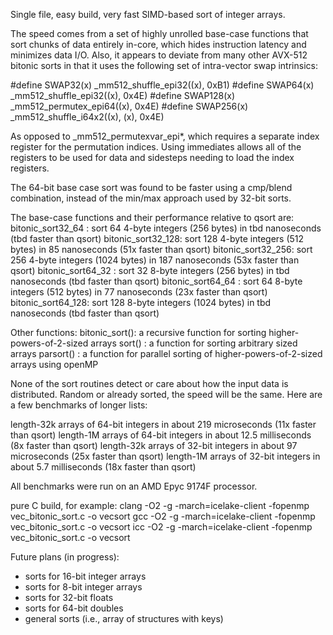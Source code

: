 Single file, easy build, very fast SIMD-based sort of integer arrays.

The speed comes from a set of highly unrolled base-case functions 
that sort chunks of data entirely in-core, which hides instruction latency and 
minimizes data I/O.  Also, it appears to deviate from many other AVX-512 bitonic 
sorts in that it uses the following set of intra-vector swap intrinsics:

#define SWAP32(x) _mm512_shuffle_epi32((x), 0xB1)
#define SWAP64(x) _mm512_shuffle_epi32((x), 0x4E)
#define SWAP128(x) _mm512_permutex_epi64((x), 0x4E)
#define SWAP256(x) _mm512_shuffle_i64x2((x), (x), 0x4E)

As opposed to _mm512_permutexvar_epi*, which requires a separate index register
for the permutation indices.  Using immediates allows all of the registers
to be used for data and sidesteps needing to load the index registers.

The 64-bit base case sort was found to be faster using a cmp/blend combination,
instead of the min/max approach used by 32-bit sorts.

The base-case functions and their performance relative to qsort are:
bitonic_sort32_64 : sort 64 4-byte integers (256 bytes) in tbd nanoseconds (tbd faster than qsort)
bitonic_sort32_128: sort 128 4-byte integers (512 bytes) in 85 nanoseconds (51x faster than qsort)
bitonic_sort32_256: sort 256 4-byte integers (1024 bytes) in 187 nanoseconds (53x faster than qsort)
bitonic_sort64_32 : sort 32 8-byte integers (256 bytes) in tbd nanoseconds (tbd faster than qsort)
bitonic_sort64_64 : sort 64 8-byte integers (512 bytes) in 77 nanoseconds (23x faster than qsort)
bitonic_sort64_128: sort 128 8-byte integers (1024 bytes) in tbd nanoseconds (tbd faster than qsort)

Other functions:
bitonic_sort(): a recursive function for sorting higher-powers-of-2-sized arrays
sort()        : a function for sorting arbitrary sized arrays
parsort()     : a function for parallel sorting of higher-powers-of-2-sized arrays using openMP
   
None of the sort routines detect or care about how the input data is distributed.  Random
or already sorted, the speed will be the same.  Here are a few benchmarks of longer lists:

length-32k arrays of 64-bit integers  in about 219 microseconds		(11x faster than qsort)
length-1M arrays of 64-bit integers  in about 12.5 milliseconds		(8x faster than qsort)
length-32k arrays of 32-bit integers  in about 97 microseconds		(25x faster than qsort)
length-1M arrays of 32-bit integers  in about 5.7 milliseconds		(18x faster than qsort)

All benchmarks were run on an AMD Epyc 9174F processor.

pure C build, for example:
clang -O2 -g -march=icelake-client -fopenmp vec_bitonic_sort.c -o vecsort
gcc -O2 -g -march=icelake-client -fopenmp vec_bitonic_sort.c -o vecsort
icc -O2 -g -march=icelake-client -fopenmp vec_bitonic_sort.c -o vecsort

Future plans (in progress):
* sorts for 16-bit integer arrays
* sorts for 8-bit integer arrays
* sorts for 32-bit floats
* sorts for 64-bit doubles
* general sorts (i.e., array of structures with keys)


